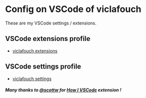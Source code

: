 # Config on VSCode of viclafouch

These are my VSCode settings / extensions.

## VSCode extensions profile

- [viclafouch extensions](https://howivscode.com/viclafouch)

## VSCode settings profile

- [viclafouch settings](https://gist.github.com/viclafouch/43ca54e643c6443f0ad771fd35048f74#file-settings-json)

##### Many thanks to [@scottw](https://github.com/scottwater) for [How I VSCode](https://howivscode.com) extension !
